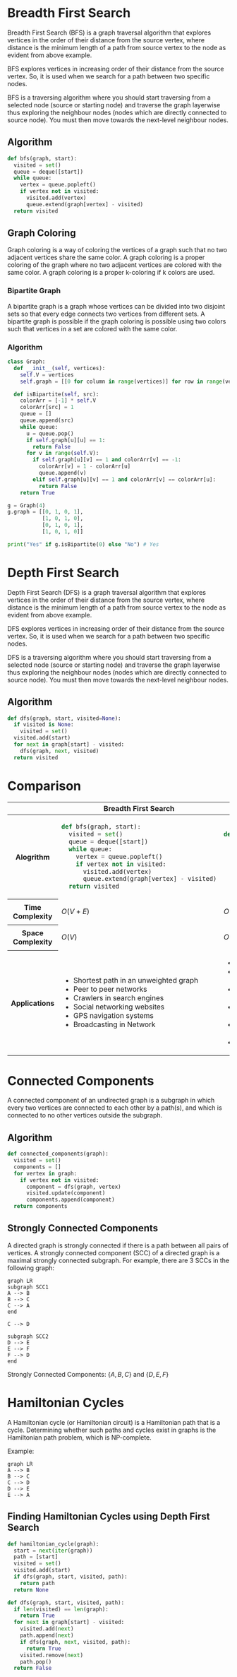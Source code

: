 # Breadth First Search

Breadth First Search (BFS) is a graph traversal algorithm that explores vertices in the order of their distance from the source vertex, where distance is the minimum length of a path from source vertex to the node as evident from above example.

BFS explores vertices in increasing order of their distance from the source vertex. So, it is used when we search for a path between two specific nodes.

BFS is a traversing algorithm where you should start traversing from a selected node (source or starting node) and traverse the graph layerwise thus exploring the neighbour nodes (nodes which are directly connected to source node). You must then move towards the next-level neighbour nodes.

## Algorithm

```py
def bfs(graph, start):
  visited = set()
  queue = deque([start])
  while queue:
    vertex = queue.popleft()
    if vertex not in visited:
      visited.add(vertex)
      queue.extend(graph[vertex] - visited)
  return visited
```

## Graph Coloring

Graph coloring is a way of coloring the vertices of a graph such that no two adjacent vertices share the same color. A graph coloring is a proper coloring of the graph where no two adjacent vertices are colored with the same color. A graph coloring is a proper k-coloring if k colors are used.

### Bipartite Graph

A bipartite graph is a graph whose vertices can be divided into two disjoint sets so that every edge connects two vertices from different sets. A bipartite graph is possible if the graph coloring is possible using two colors such that vertices in a set are colored with the same color.

### Algorithm

```py
class Graph:
  def __init__(self, vertices):
    self.V = vertices
    self.graph = [[0 for column in range(vertices)] for row in range(vertices)]

  def isBipartite(self, src):
    colorArr = [-1] * self.V
    colorArr[src] = 1
    queue = []
    queue.append(src)
    while queue:
      u = queue.pop()
      if self.graph[u][u] == 1:
        return False
      for v in range(self.V):
        if self.graph[u][v] == 1 and colorArr[v] == -1:
          colorArr[v] = 1 - colorArr[u]
          queue.append(v)
        elif self.graph[u][v] == 1 and colorArr[v] == colorArr[u]:
          return False
    return True

g = Graph(4)
g.graph = [[0, 1, 0, 1],
           [1, 0, 1, 0],
           [0, 1, 0, 1],
           [1, 0, 1, 0]]

print("Yes" if g.isBipartite(0) else "No") # Yes
```

# Depth First Search

Depth First Search (DFS) is a graph traversal algorithm that explores vertices in the order of their distance from the source vertex, where distance is the minimum length of a path from source vertex to the node as evident from above example.

DFS explores vertices in increasing order of their distance from the source vertex. So, it is used when we search for a path between two specific nodes.

DFS is a traversing algorithm where you should start traversing from a selected node (source or starting node) and traverse the graph layerwise thus exploring the neighbour nodes (nodes which are directly connected to source node). You must then move towards the next-level neighbour nodes.

## Algorithm

```py
def dfs(graph, start, visited=None):
  if visited is None:
    visited = set()
  visited.add(start)
  for next in graph[start] - visited:
    dfs(graph, next, visited)
  return visited
```

# Comparison

<table>

<thead>
<tr>
<th> </th>
<th>Breadth First Search</th>
<th>Depth First Search</th>
</tr>
</thead>

<tbody>

<tr>
<th>Alogrithm</th>
<td>

```py
def bfs(graph, start):
  visited = set()
  queue = deque([start])
  while queue:
    vertex = queue.popleft()
    if vertex not in visited:
      visited.add(vertex)
      queue.extend(graph[vertex] - visited)
  return visited
```

</td>
<td>

```py
def dfs(graph, start, visited=None):
  if visited is None:
    visited = set()
  visited.add(start)
  for next in graph[start] - visited:
    dfs(graph, next, visited)
  return visited
```

</td>
</tr>

<tr>
<th>Time Complexity</th>
<td>

$O(V+E)$

</td>
<td>

$O(V+E)$

</td>
</tr>

<tr>
<th>Space Complexity</th>
<td>

$O(V)$

</td>
<td>

$O(V)$

</td>
</tr>

<tr>
<th>Applications</th>
<td>

- Shortest path in an unweighted graph
- Peer to peer networks
- Crawlers in search engines
- Social networking websites
- GPS navigation systems
- Broadcasting in Network

</td>
<td>

- Topological Sorting
- Solving puzzles with only one solution, such as mazes
- Finding strongly connected components of a graph
- Finding bridges and articulation points in a graph
- Finding strongly connected components
- Finding biconnected components

</td>
</tr>

</tbody>
</table>

# Connected Components

A connected component of an undirected graph is a subgraph in which every two vertices are connected to each other by a path(s), and which is connected to no other vertices outside the subgraph.

## Algorithm

```py
def connected_components(graph):
  visited = set()
  components = []
  for vertex in graph:
    if vertex not in visited:
      component = dfs(graph, vertex)
      visited.update(component)
      components.append(component)
  return components
```

## Strongly Connected Components

A directed graph is strongly connected if there is a path between all pairs of vertices. A strongly connected component (SCC) of a directed graph is a maximal strongly connected subgraph. For example, there are 3 SCCs in the following graph:

```mermaid
graph LR
subgraph SCC1
A --> B
B --> C
C --> A
end

C --> D

subgraph SCC2
D --> E
E --> F
F --> D
end
```

Strongly Connected Components: $\{A, B, C\}$ and $\{D, E, F\}$

# Hamiltonian Cycles

A Hamiltonian cycle (or Hamiltonian circuit) is a Hamiltonian path that is a cycle. Determining whether such paths and cycles exist in graphs is the Hamiltonian path problem, which is NP-complete.

Example:

```mermaid
graph LR
A --> B
B --> C
C --> D
D --> E
E --> A
```

## Finding Hamiltonian Cycles using Depth First Search

```py
def hamiltonian_cycle(graph):
  start = next(iter(graph))
  path = [start]
  visited = set()
  visited.add(start)
  if dfs(graph, start, visited, path):
    return path
  return None

def dfs(graph, start, visited, path):
  if len(visited) == len(graph):
    return True
  for next in graph[start] - visited:
    visited.add(next)
    path.append(next)
    if dfs(graph, next, visited, path):
      return True
    visited.remove(next)
    path.pop()
  return False
```

